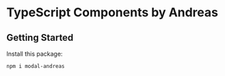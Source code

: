 # TypeScript Components by Andreas

## Getting Started

Install this package:

```shell
npm i modal-andreas
```

